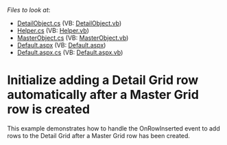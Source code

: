<!-- default file list -->
*Files to look at*:

* [DetailObject.cs](./CS/WebSite/App_Code/DetailObject.cs) (VB: [DetailObject.vb](./VB/WebSite/App_Code/DetailObject.vb))
* [Helper.cs](./CS/WebSite/App_Code/Helper.cs) (VB: [Helper.vb](./VB/WebSite/App_Code/Helper.vb))
* [MasterObject.cs](./CS/WebSite/App_Code/MasterObject.cs) (VB: [MasterObject.vb](./VB/WebSite/App_Code/MasterObject.vb))
* [Default.aspx](./CS/WebSite/Default.aspx) (VB: [Default.aspx](./VB/WebSite/Default.aspx))
* [Default.aspx.cs](./CS/WebSite/Default.aspx.cs) (VB: [Default.aspx.vb](./VB/WebSite/Default.aspx.vb))
<!-- default file list end -->
# Initialize adding a Detail Grid row automatically after a Master Grid row is created


<p>This example demonstrates how to handle the OnRowInserted event to add rows to the Detail Grid after a Master Grid row has been created.</p>

<br/>


